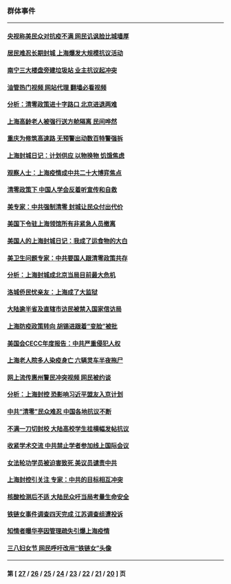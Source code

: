 ### 群体事件
---
#### [央视称美民众对抗疫不满 网民讥讽脸比城墙厚](../../pages/ncid279/n13738685.md?05170845) 
#### [居民难忍长期封城 上海爆发大规模抗议活动](../../pages/ncid279/n13724894.md?05170845) 
#### [南宁三大楼盘旁建垃圾站 业主抗议起冲突](../../pages/ncid279/n13723244.md?05170845) 
#### [油管热门视频 网站代理 翻墙必看视频](http://209.222.30.114:81/youtube.html?05170845)
#### [分析：清零政策进十字路口 北京进退两难](../../pages/ncid279/n13722760.md?05170845) 
#### [上海高龄老人被强行送方舱隔离 民间哗然](../../pages/ncid279/n13717318.md?05170845) 
#### [重庆为修筑高速路 无预警出动数百特警强拆](../../pages/ncid279/n13716893.md?05170845) 
#### [上海封城日记：计划供应 以物换物 饥饿焦虑](../../pages/ncid279/n13715646.md?05170845) 
#### [观察人士：上海疫情成中共二十大博弈焦点](../../pages/ncid279/n13713349.md?05170845) 
#### [清零政策下 中国人学会反着听宣传和自救](../../pages/ncid279/n13711002.md?05170845) 
#### [美专家：中共强制清零 封城让民众付出代价](../../pages/ncid279/n13709482.md?05170845) 
#### [美国下令驻上海领馆所有非紧急人员撤离](../../pages/ncid279/n13709373.md?05170845) 
#### [美国人的上海封城日记：我成了运食物的大白](../../pages/ncid279/n13707573.md?05170845) 
#### [美卫生问题专家：中共要国人跟清零政策共存](../../pages/ncid279/n13705925.md?05170845) 
#### [分析：上海封城成北京当局目前最大危机](../../pages/ncid279/n13702771.md?05170845) 
#### [洛城侨民忧亲友：上海成了大监狱](../../pages/ncid279/n13693937.md?05170845) 
#### [大陆逾半省及直辖市访民被禁入国家信访局](../../pages/ncid279/n13689201.md?05170845) 
#### [上海防疫政策转向 胡锡进跟着“变脸”被批](../../pages/ncid279/n13688098.md?05170845) 
#### [美国会CECC年度报告：中共严重侵犯人权](../../pages/ncid279/n13687784.md?05170845) 
#### [上海老人院多人染疫身亡 六辆灵车半夜拖尸](../../pages/ncid279/n13687060.md?05170845) 
#### [网上流传惠州警民冲突视频 网民被约谈](../../pages/ncid279/n13687562.md?05170845) 
#### [分析：上海封控 恐影响习近平盟友入京计划](../../pages/ncid279/n13686881.md?05170845) 
#### [中共“清零”民众难忍 中国各地抗议不断](../../pages/ncid279/n13685186.md?05170845) 
#### [不满一刀切封校 大陆高校学生挂横幅发帖抗议](../../pages/ncid279/n13683669.md?05170845) 
#### [收紧学术交流 中共禁止学者参加线上国际会议](../../pages/ncid279/n13684255.md?05170845) 
#### [女法轮功学员被迫害致死 美议员谴责中共](../../pages/ncid279/n13682069.md?05170845) 
#### [上海封控引关注 专家：中共的目标相互冲突](../../pages/ncid279/n13679402.md?05170845) 
#### [核酸检测后不适 大陆民众吁当局考量生命安全](../../pages/ncid279/n13674223.md?05170845) 
#### [铁链女事件调查四天完成 江苏调查组遭投诉](../../pages/ncid279/n13673940.md?05170845) 
#### [知情者曝华亭因管理疏失引爆上海疫情](../../pages/ncid279/n13642418.md?05170845) 
#### [三八妇女节 网民呼吁改用“铁链女”头像](../../pages/ncid279/n13629332.md?05170845) 

---
#### 第 [ [27](./27.md?05170845) / [26](./26.md?05170845) / [25](./25.md?05170845) / [24](./24.md?05170845) / [23](./23.md?05170845) / [22](./22.md?05170845) / [21](./21.md?05170845) / [20](./20.md?05170845) ] 页
